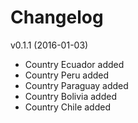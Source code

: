# Changelog

v0.1.1 (2016-01-03)
* Country Ecuador added
* Country Peru added
* Country Paraguay added
* Country Bolivia added
* Country Chile added
